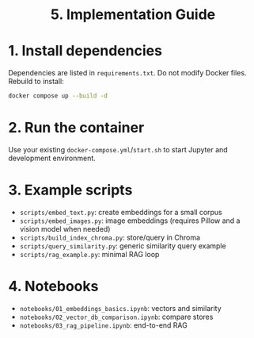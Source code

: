 <h1 align="center">5. Implementation Guide</h1>

# 1. Install dependencies

Dependencies are listed in `requirements.txt`. Do not modify Docker files. Rebuild to install:

```bash
docker compose up --build -d
```

# 2. Run the container

Use your existing `docker-compose.yml`/`start.sh` to start Jupyter and development environment.

# 3. Example scripts

- `scripts/embed_text.py`: create embeddings for a small corpus
- `scripts/embed_images.py`: image embeddings (requires Pillow and a vision model when needed)
- `scripts/build_index_chroma.py`: store/query in Chroma
- `scripts/query_similarity.py`: generic similarity query example
- `scripts/rag_example.py`: minimal RAG loop

# 4. Notebooks

- `notebooks/01_embeddings_basics.ipynb`: vectors and similarity
- `notebooks/02_vector_db_comparison.ipynb`: compare stores
- `notebooks/03_rag_pipeline.ipynb`: end-to-end RAG


